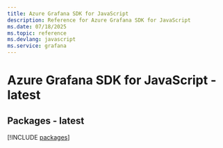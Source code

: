 ```yaml
---
title: Azure Grafana SDK for JavaScript
description: Reference for Azure Grafana SDK for JavaScript
ms.date: 07/18/2025
ms.topic: reference
ms.devlang: javascript
ms.service: grafana
---
```

# Azure Grafana SDK for JavaScript - latest
## Packages - latest
[!INCLUDE [packages](grafana-index.md)]